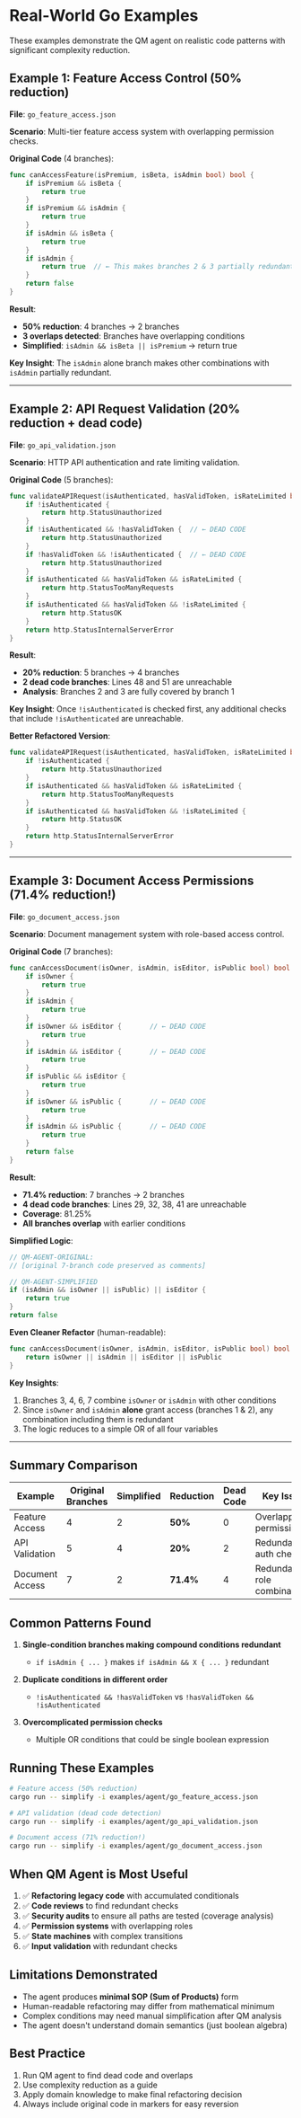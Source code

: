 # Real-World Go Examples

These examples demonstrate the QM agent on realistic code patterns with significant complexity reduction.

## Example 1: Feature Access Control (50% reduction)

**File**: `go_feature_access.json`

**Scenario**: Multi-tier feature access system with overlapping permission checks.

**Original Code** (4 branches):
```go
func canAccessFeature(isPremium, isBeta, isAdmin bool) bool {
    if isPremium && isBeta {
        return true
    }
    if isPremium && isAdmin {
        return true
    }
    if isAdmin && isBeta {
        return true
    }
    if isAdmin {
        return true  // ← This makes branches 2 & 3 partially redundant
    }
    return false
}
```

**Result**:
- **50% reduction**: 4 branches → 2 branches
- **3 overlaps detected**: Branches have overlapping conditions
- **Simplified**: `isAdmin && isBeta || isPremium` → return true

**Key Insight**: The `isAdmin` alone branch makes other combinations with `isAdmin` partially redundant.

---

## Example 2: API Request Validation (20% reduction + dead code)

**File**: `go_api_validation.json`

**Scenario**: HTTP API authentication and rate limiting validation.

**Original Code** (5 branches):
```go
func validateAPIRequest(isAuthenticated, hasValidToken, isRateLimited bool) int {
    if !isAuthenticated {
        return http.StatusUnauthorized
    }
    if !isAuthenticated && !hasValidToken {  // ← DEAD CODE
        return http.StatusUnauthorized
    }
    if !hasValidToken && !isAuthenticated {  // ← DEAD CODE
        return http.StatusUnauthorized
    }
    if isAuthenticated && hasValidToken && isRateLimited {
        return http.StatusTooManyRequests
    }
    if isAuthenticated && hasValidToken && !isRateLimited {
        return http.StatusOK
    }
    return http.StatusInternalServerError
}
```

**Result**:
- **20% reduction**: 5 branches → 4 branches
- **2 dead code branches**: Lines 48 and 51 are unreachable
- **Analysis**: Branches 2 and 3 are fully covered by branch 1

**Key Insight**: Once `!isAuthenticated` is checked first, any additional checks that include `!isAuthenticated` are unreachable.

**Better Refactored Version**:
```go
func validateAPIRequest(isAuthenticated, hasValidToken, isRateLimited bool) int {
    if !isAuthenticated {
        return http.StatusUnauthorized
    }
    if isAuthenticated && hasValidToken && isRateLimited {
        return http.StatusTooManyRequests
    }
    if isAuthenticated && hasValidToken && !isRateLimited {
        return http.StatusOK
    }
    return http.StatusInternalServerError
}
```

---

## Example 3: Document Access Permissions (71.4% reduction!)

**File**: `go_document_access.json`

**Scenario**: Document management system with role-based access control.

**Original Code** (7 branches):
```go
func canAccessDocument(isOwner, isAdmin, isEditor, isPublic bool) bool {
    if isOwner {
        return true
    }
    if isAdmin {
        return true
    }
    if isOwner && isEditor {       // ← DEAD CODE
        return true
    }
    if isAdmin && isEditor {       // ← DEAD CODE
        return true
    }
    if isPublic && isEditor {
        return true
    }
    if isOwner && isPublic {       // ← DEAD CODE
        return true
    }
    if isAdmin && isPublic {       // ← DEAD CODE
        return true
    }
    return false
}
```

**Result**:
- **71.4% reduction**: 7 branches → 2 branches
- **4 dead code branches**: Lines 29, 32, 38, 41 are unreachable
- **Coverage**: 81.25%
- **All branches overlap** with earlier conditions

**Simplified Logic**:
```go
// QM-AGENT-ORIGINAL:
// [original 7-branch code preserved as comments]

// QM-AGENT-SIMPLIFIED
if (isAdmin && isOwner || isPublic) || isEditor {
    return true
}
return false
```

**Even Cleaner Refactor** (human-readable):
```go
func canAccessDocument(isOwner, isAdmin, isEditor, isPublic bool) bool {
    return isOwner || isAdmin || isEditor || isPublic
}
```

**Key Insights**:
1. Branches 3, 4, 6, 7 combine `isOwner` or `isAdmin` with other conditions
2. Since `isOwner` and `isAdmin` **alone** grant access (branches 1 & 2), any combination including them is redundant
3. The logic reduces to a simple OR of all four variables

---

## Summary Comparison

| Example | Original Branches | Simplified | Reduction | Dead Code | Key Issue |
|---------|------------------|------------|-----------|-----------|-----------|
| Feature Access | 4 | 2 | **50%** | 0 | Overlapping permissions |
| API Validation | 5 | 4 | **20%** | 2 | Redundant auth checks |
| Document Access | 7 | 2 | **71.4%** | 4 | Redundant role combinations |

## Common Patterns Found

1. **Single-condition branches making compound conditions redundant**
   - `if isAdmin { ... }` makes `if isAdmin && X { ... }` redundant

2. **Duplicate conditions in different order**
   - `!isAuthenticated && !hasValidToken` vs `!hasValidToken && !isAuthenticated`

3. **Overcomplicated permission checks**
   - Multiple OR conditions that could be single boolean expression

## Running These Examples

```bash
# Feature access (50% reduction)
cargo run -- simplify -i examples/agent/go_feature_access.json

# API validation (dead code detection)
cargo run -- simplify -i examples/agent/go_api_validation.json

# Document access (71% reduction!)
cargo run -- simplify -i examples/agent/go_document_access.json
```

## When QM Agent is Most Useful

1. ✅ **Refactoring legacy code** with accumulated conditionals
2. ✅ **Code reviews** to find redundant checks
3. ✅ **Security audits** to ensure all paths are tested (coverage analysis)
4. ✅ **Permission systems** with overlapping roles
5. ✅ **State machines** with complex transitions
6. ✅ **Input validation** with redundant checks

## Limitations Demonstrated

- The agent produces **minimal SOP (Sum of Products)** form
- Human-readable refactoring may differ from mathematical minimum
- Complex conditions may need manual simplification after QM analysis
- The agent doesn't understand domain semantics (just boolean algebra)

## Best Practice

1. Run QM agent to find dead code and overlaps
2. Use complexity reduction as a guide
3. Apply domain knowledge to make final refactoring decision
4. Always include original code in markers for easy reversion
